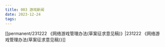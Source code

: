 ```yaml
---
title: 003 游戏新闻
date: 2023-12-24
tags:
---
```

[[permanent/231222 《网络游戏管理办法(草案征求意见稿)》|231222 《网络游戏管理办法(草案征求意见稿)》]]
